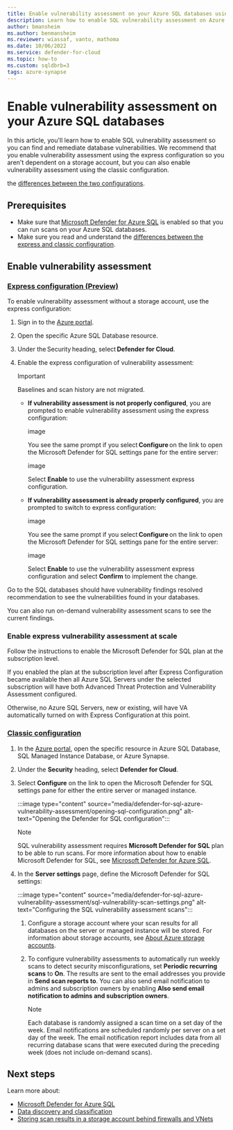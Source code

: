 ```yaml
---
title: Enable vulnerability assessment on your Azure SQL databases using Microsoft Defender for Cloud
description: Learn how to enable SQL vulnerability assessment on Azure SQL Database, Azure SQL Managed Instance, and Azure Synapse Analytics.
author: bmansheim
ms.author: benmansheim
ms.reviewer: wiassaf, vanto, mathoma
ms.date: 10/06/2022
ms.service: defender-for-cloud
ms.topic: how-to
ms.custom: sqldbrb=3
tags: azure-synapse
---
```


# Enable vulnerability assessment on your Azure SQL databases

In this article, you'll learn how to enable SQL vulnerability assessment so you can find and remediate database vulnerabilities. We recommend that you enable vulnerability assessment using the express configuration so you aren't dependent on a storage account, but you can also enable vulnerability assessment using the classic configuration.

the [differences between the two configurations](defender-for-sql-azure-vulnerability-assessment-overview.md#what-are-the-express-and-classic-configurations).

## Prerequisites

- Make sure that [Microsoft Defender for Azure SQL](defender-for-databases-introduction.md) is enabled so that you can run scans on your Azure SQL databases.
- Make sure you read and understand the [differences between the express and classic configuration](defender-for-sql-azure-vulnerability-assessment-overview.md#whats-the-difference-between-the-express-and-classic-configuration).

## Enable vulnerability assessment

### [Express configuration (Preview)](#tab/express)

To enable vulnerability assessment without a storage account, use the express configuration:

1. Sign in to the [Azure portal](https://portal.azure.com/).
1. Open the specific Azure SQL Database resource. 
1. Under the Security heading, select **Defender for Cloud**.
1. Enable the express configuration of vulnerability assessment:
   
   > [!IMPORTANT]
   > Baselines and scan history are not migrated.
   
   - **If vulnerability assessment is not properly configured**, you are prompted to enable vulnerability assessment using the express configuration:

      image

      You see the same prompt if you select **Configure** on the link to open the Microsoft Defender for SQL settings pane for the entire server:

      image

      Select **Enable** to use the vulnerability assessment express configuration.

   - **If vulnerability assessment is already properly configured**, you are prompted to switch to express configuration: 

      image

      You see the same prompt if you select **Configure** on the link to open the Microsoft Defender for SQL settings pane for the entire server: 
 
      image

      Select **Enable** to use the vulnerability assessment express configuration and select **Confirm** to implement the change.

Go to the SQL databases should have vulnerability findings resolved recommendation to see the vulnerabilities found in your databases.

You can also run on-demand vulnerability assessment scans to see the current findings.

### Enable express vulnerability assessment at scale

Follow the instructions to enable the Microsoft Defender for SQL plan at the subscription level. 

If you enabled the plan at the subscription level after Express Configuration became available then all Azure SQL Servers under the selected subscription will have both Advanced Threat Protection and Vulnerability Assessment configured. 

Otherwise, no Azure SQL Servers, new or existing, will have VA automatically turned on with Express Configuration at this point.

### [Classic configuration](#tab/classic)

1. In the [Azure portal](https://portal.azure.com), open the specific resource in Azure SQL Database, SQL Managed Instance Database, or Azure Synapse.

1. Under the **Security** heading, select **Defender for Cloud**.

1. Select **Configure** on the link to open the Microsoft Defender for SQL settings pane for either the entire server or managed instance.

    :::image type="content" source="media/defender-for-sql-azure-vulnerability-assessment/opening-sql-configuration.png" alt-text="Opening the Defender for SQL configuration":::

    > [!NOTE]
    > SQL vulnerability assessment requires **Microsoft Defender for SQL** plan to be able to run scans. For more information about how to enable Microsoft Defender for SQL, see [Microsoft Defender for Azure SQL](defender-for-sql-introduction.md).

1. In the **Server settings** page, define the Microsoft Defender for SQL settings:

    :::image type="content" source="media/defender-for-sql-azure-vulnerability-assessment/sql-vulnerability-scan-settings.png" alt-text="Configuring the SQL vulnerability assessment scans":::

    1. Configure a storage account where your scan results for all databases on the server or managed instance will be stored. For information about storage accounts, see [About Azure storage accounts](/azure/storage/common/storage-account-create).

    1. To configure vulnerability assessments to automatically run weekly scans to detect security misconfigurations, set **Periodic recurring scans** to **On**. The results are sent to the email addresses you provide in **Send scan reports to**. You can also send email notification to admins and subscription owners by enabling **Also send email notification to admins and subscription owners**.
    
       > [!NOTE] 
       > Each database is randomly assigned a scan time on a set day of the week. Email notifications are scheduled randomly per server on a set day of the week. The email notification report includes data from all recurring database scans that were executed during the preceding week (does not include on-demand scans).

## Next steps  

Learn more about:

- [Microsoft Defender for Azure SQL](defender-for-sql-introduction.md)
- [Data discovery and classification](/azure/azure-sql/database/data-discovery-and-classification-overview.md)
- [Storing scan results in a storage account behind firewalls and VNets](/azure/azure-sql/database/sql-database-vulnerability-assessment-storage.md)
